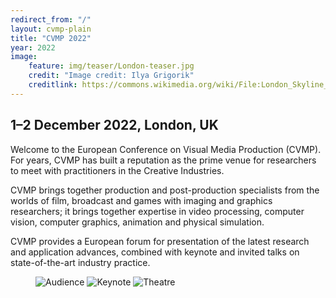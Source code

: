 ```yaml
---
redirect_from: "/"
layout: cvmp-plain
title: "CVMP 2022"
year: 2022
image:
    feature: img/teaser/London-teaser.jpg
    credit: "Image credit: Ilya Grigorik"
    creditlink: https://commons.wikimedia.org/wiki/File:London_Skyline_(125508655).jpeg
---
```

## 1–2 December 2022, <!-- location TBA --> London, UK

Welcome to the <!--ACM SIGGRAPH--> European Conference on Visual Media Production (CVMP). For years, CVMP has built a reputation as the prime venue for researchers to meet with practitioners in the Creative Industries.

CVMP brings together production and post-production specialists from the worlds of film, broadcast and games with imaging and graphics researchers; it brings together expertise in video processing, computer vision, computer graphics, animation and physical simulation.

CVMP provides a European forum for presentation of the latest research and application advances, combined with keynote and invited talks on state-of-the-art industry practice.

<!--In this 19<sup>th</sup> edition of the conference, we are proud to be officially affiliated to and sponsored by [ACM SIGGRAPH](https://www.siggraph.org).-->

<!--{% include_relative covid-19.md %}-->

<!-- featured images -->
<figure class="top3" >
    <img class="col-xs-12 col-sm-4" src="{{site.url}}/img/cvmp/cvmp-audience.jpg" alt="Audience">
    <img class="col-xs-12 col-sm-4" src="{{site.url}}/img/cvmp/cvmp-keynote.jpg" alt="Keynote">
    <img class="col-xs-12 col-sm-4" src="{{site.url}}/img/cvmp/cvmp-theatre.jpg" alt="Theatre">
</figure>
